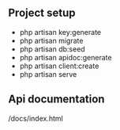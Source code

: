 ## Project setup

- php artisan key:generate
- php artisan migrate
- php artisan db:seed
- php artisan apidoc:generate
- php artisan client:create
- php artisan serve

## Api documentation

/docs/index.html
